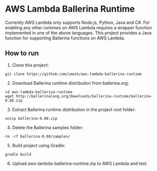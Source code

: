 # AWS Lambda Ballerina Runtime

Currently AWS Lambda only supports Node.js, Python, Java and C#. For enabling any other runtimes on AWS Lambda 
requires a wrapper function implemented in one of the above languages. This project provides a Java function
for supporting Ballerina functions on AWS Lambda.

## How to run

1. Clone this project:
```
git clone https://github.com/imesh/aws-lambda-ballerina-runtime
```

2. Download Ballerina runtime distribution from ballerina.org:
```
cd aws-lambda-ballerina-runtime
wget http://ballerinalang.org/downloads/ballerina-runtime/ballerina-0.88.zip
```

3. Extract Ballerina runtime distribution in the project root folder:
```
unzip ballerina-0.88.zip
```

4. Delete the Ballerina samples folder:
```
rm -rf ballerina-0.88/samples/
```

5. Build project using Gradle:
```
gradle build
```

6. Upload aws-lambda-ballerina-runtime.zip to AWS Lambda and test.
